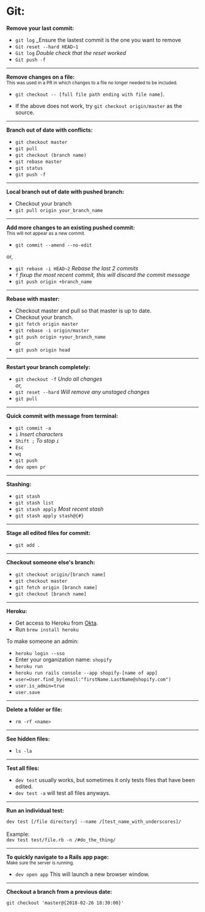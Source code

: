 # Git:

**Remove your last commit:**
- `git log` _Ensure the lastest commit is the one you want to remove
- `Git reset --hard HEAD~1`
- `Git log` _Double check that the reset worked_
- `Git push -f`

<hr>

**Remove changes on a file:**<br>
<sup>This was used in a PR in which changes to a file no longer needed to be included.</sup>
- `git checkout -- [full file path ending with file name]`.

- If the above does not work, try `git checkout origin/master` as the source.

<hr>

**Branch out of date with conflicts:**
- `git checkout master`
- `git pull`
- `git checkout (branch name)`
- `git rebase master`
- `git status`
- `git push -f`

<hr>

**Local branch out of date with pushed branch:**

- Checkout your branch
- `git pull origin your_branch_name`

<hr>

**Add more changes to an existing pushed commit:**<br>
<sup>This will not appear as a new commit.</sup><br>
- `git commit --amend --no-edit`

or,

- `git rebase -i HEAD~2` _Rebase the last 2 commits_
- `f` _fixup the most recent commit, this will discard the commit message_
- `git push origin +branch_name`

<hr>

**Rebase with master:**

- Checkout master and pull so that master is up to date.
- Checkout your branch.
- `git fetch origin master`
- `git rebase -i origin/master`
- `git push origin +your_branch_name`<br>
or
- `git push origin head`

<hr>

**Restart your branch completely:**
- `git checkout -f` _Undo all changes_<br>
_or,_<br>
- `git reset --hard` _Will remove any unstaged changes_
- `git pull`

<hr>

**Quick commit with message from terminal:**
- `git commit -a`
- `i` _Insert characters_
- `Shift ;` _To stop `i`_
- `Esc`
- `wq`
- `git push`
- `dev open pr`

<hr>

**Stashing:**
- `git stash`  
- `git stash list`
- `git stash apply` _Most recent stash_
- `git stash apply stash@{#}`

<hr>

**Stage all edited files for commit:**
- `git add .`

<hr>

**Checkout someone else's branch:**
- `git checkout origin/[branch name]`
- `git checkout master`
- `git fetch origin [branch name]`
- `git checkout [branch name]`

<hr>

**Heroku:**

- Get access to Heroku from [Okta](https://shopify.okta.com/app/UserHome#).
- Run `brew install heroku`

To make someone an admin:
- `heroku login --sso`
- Enter your organization name: `shopify`
- `heroku run`
- `heroku run rails console --app shopify-[name of app]`
- `user=User.find_by(email:"firstName.LastName@shopify.com")`
- `user.is_admin=true`
- `user.save`

<hr>

**Delete a folder or file:**
- `rm -rf <name>`

<hr>

**See hidden files:**
- `ls -la`

<hr>

**Test all files:**
- `dev test` usually works, but sometimes it only tests files that have been edited.
- `dev test -a` will test all files anyways.

<hr>

**Run an individual test:**

`dev test [/file directory] --name /[test_name_with_underscores]/`<br><br>
Example:<br>
`dev test test/file.rb -n /#do_the_thing/`

<hr>

**To quickly navigate to a Rails app page:**<br>
<sup>Make sure the server is running.</sup>
- `dev open app` This will launch a new browser window.

<hr>

**Checkout a branch from a previous date:**

`git checkout 'master@{2018-02-26 18:30:00}'`

